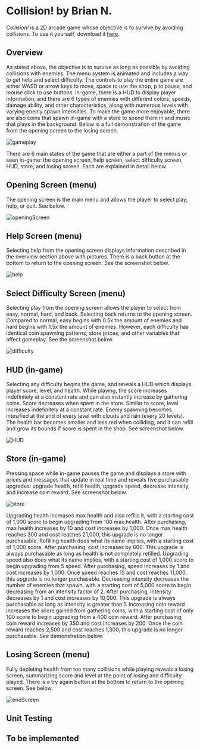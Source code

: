 # Collision! by Brian N.
*Collision!* is a 2D arcade game whose objective is to survive by avoiding collisions. To use it yourself, download it [here]().

## Overview ##
As stated above, the objective is to survive as long as possible by avoiding collisions with enemies. The menu system is animated and includes a way to get help and select difficulty. The controls to play the entire game are either WASD or arrow keys to move, space to use the shop, p to pause, and mouse click to use buttons. In-game, there is a HUD to display player information, and there are 6 types of enemies with different colors, speeds, damage ability, and other characteristics, along with numerous levels with varying enemy spawn intensities. To make the game more enjoyable, there are also coins that spawn in-game with a store to spend them in and music that plays in the background. Below is a full demonstration of the game from the opening screen to the losing screen.

![gameplay](https://user-images.githubusercontent.com/72827220/103486291-d78ce600-4dca-11eb-9de4-b6a7b604f02e.gif)

There are 6 main states of the game that are either a part of the menus or seen in-game: the opening screen, help screen, select difficulty screen, HUD, store, and losing screen. Each are explained in detail below. 

## Opening Screen (menu) ##
The opening screen is the main menu and allows the player to select play, help, or quit. See below.

![openingScreen](https://user-images.githubusercontent.com/72827220/103485359-b379d680-4dc3-11eb-81f9-7b3456396189.gif)

## Help Screen (menu) ##
Selecting help from the opening screen displays information described in the overview section above with pictures. There is a back button at the bottom to return to the opening screen. See the screenshot below.

![help](https://user-images.githubusercontent.com/72827220/103484508-52e79b00-4dbd-11eb-8d3c-5f844222aef2.png)

## Select Difficulty Screen (menu) ##
Selecting play from the opening screen allows the player to select from easy, normal, hard, and back. Selecting back returns to the opening screen. Compared to normal, easy begins with 0.5x the amount of enemies and hard begins with 1.5x the amount of enemies. However, each difficulty has identical coin spawning patterns, store prices, and other variables that affect gameplay. See the screenshot below.

![difficulty](https://user-images.githubusercontent.com/72827220/103484515-5b3fd600-4dbd-11eb-9ab7-176aa71b5018.png)

## HUD (in-game) ##
Selecting any difficulty begins the game, and reveals a HUD which displays player score, level, and health. While playing, the score increases indefinitely at a constant rate and can also instantly increase by gathering coins. Score decreases when spent in the store. Similar to score, level increases indefinitely at a constant rate. Enemy spawning becomes intesified at the end of every level with clouds and rain (every 20 levels). The health bar becomes smaller and less red when colliding, and it can refill and grow its bounds if score is spent in the shop. See screenshot below.

![HUD](https://user-images.githubusercontent.com/72827220/103485034-5d0b9880-4dc1-11eb-8f1c-ad82bd392024.png)

## Store (in-game) ## 
Pressing space while in-game pauses the game and displays a store with prices and messages that update in real time and reveals five purchasable upgrades: upgrade health, refill health, upgrade speed, decrease intensity, and increase coin reward. See screenshot below.

![store](https://user-images.githubusercontent.com/72827220/103485037-5f6df280-4dc1-11eb-880d-1a349a539b17.png)

Upgrading health increases max health and also refills it, with a starting cost of 1,000 score to begin upgrading from 100 max health. After purchasing, max health increases by 10 and cost increases by 1,000. Once max health reaches 300 and cost reaches 21,000, this upgrade is no longer purchasable. Refilling health does what its name implies, with a starting cost of 1,000 score. After purchasing, cost increases by 600. This upgrade is always purchasable as long as health is not completely refilled. Upgrading speed also does what its name implies, with a starting cost of 1,000 score to begin upgrading from 5 speed. After purchasing, speed increases by 1 and cost increases by 1,000. Once speed reaches 15 and cost reaches 11,000, this upgrade is no longer purchasable. Decreasing intensity decreases the number of enemies that spawn, with a starting cost of 5,000 score to begin decreasing from an intensity factor of 2. After purchasing, intensity decreases by 1 and cost increases by 10,000. This upgrade is always purchasable as long as intensity is greater than 1. Increasing coin reward increases the score gained from gathering coins, with a starting cost of only 100 score to begin upgrading from a 400 coin reward. After purchasing, coin reward increases by 350 and cost increases by 200. Once the coin reward reaches 2,500 and cost reaches 1,300, this upgrade is no longer purchasable. See demonstration below.

## Losing Screen (menu) ##
Fully depleting health from too many collisions while playing reveals a losing screen, summarizing score and level at the point of losing and difficulty played. There is a try again button at the bottom to return to the opening screen. See below.

![endScreen](https://user-images.githubusercontent.com/72827220/103485158-60ebea80-4dc2-11eb-8256-749ddbbbf8bc.gif)

## Unit Testing ##


## To be implemented ##
